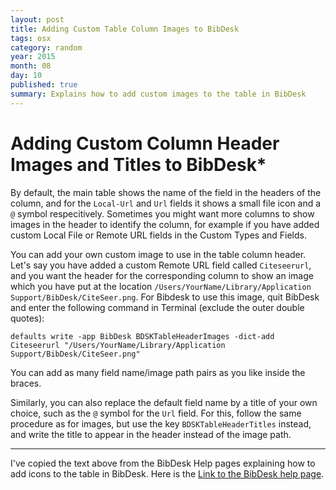```yaml
---
layout: post
title: Adding Custom Table Column Images to BibDesk
tags: osx
category: random
year: 2015
month: 08
day: 10
published: true
summary: Explains how to add custom images to the table in BibDesk
---
```


Adding Custom Column Header Images and Titles to BibDesk*
========================================================

By default, the main table shows the name of the field in the headers of the column, and for the `Local-Url` and `Url` fields it shows a small file icon and a `@` symbol respecitively. 
Sometimes you might want more columns to show images in the header to identify the column, for example if you have added custom Local File or Remote URL fields in the Custom Types and Fields.

You can add your own custom image to use in the table column header.
Let's say you have added a custom Remote URL field called `Citeseerurl`, and you want the header for the corresponding column to show an image which you have put at the location `/Users/YourName/Library/Application Support/BibDesk/CiteSeer.png`.
For Bibdesk to use this image, quit BibDesk and enter the following command in Terminal (exclude the outer double quotes):

```
defaults write -app BibDesk BDSKTableHeaderImages -dict-add Citeseerurl "/Users/YourName/Library/Application Support/BibDesk/CiteSeer.png"
```

You can add as many field name/image path pairs as you like inside the braces.

Similarly, you can also replace the default field name by a title of your own choice, such as the `@` symbol for the `Url` field.
For this, follow the same procedure as for images, but use the key ``BDSKTableHeaderTitles`` instead, and write the title to appear in the header instead of the image path. 

----------------------------------------
I've copied the text above from the BibDesk Help pages explaining how to add icons to the table in BibDesk.
Here is the [Link to the BibDesk help page](http://bibdesk.sourceforge.net/manual/BibDeskHelp_73.html).
